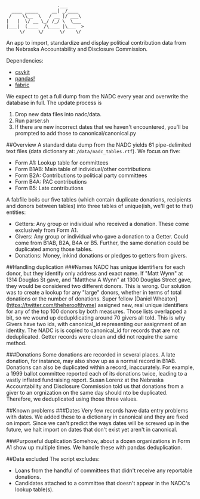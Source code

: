 ```
                   .___      
  ____ _____     __| _/____  
 /    \\__  \   / __ |/ ___\ 
|   |  \/ __ \_/ /_/ \  \___ 
|___|  (____  /\____ |\___  >
     \/     \/      \/    \/ 

```

An app to import, standardize and display political contribution data from the Nebraska Accountability and Disclosure Commission.

Dependencies: 
- [csvkit](https://csvkit.readthedocs.org/en/0.9.1/)  
- [pandas!](http://pandas.pydata.org/pandas-docs/stable/)  
- [fabric](http://www.fabfile.org/)  

We expect to get a full dump from the NADC every year and overwrite the database in full. The update process is
<ol>
<li>Drop new data files into nadc/data.</li>
<li>Run parser.sh</li>
<li>If there are new incorrect dates that we haven't encountered, you'll be prompted to add those to canonical/canonical.py</li>
</ol>

##Overview
A standard data dump from the NADC yields 61 pipe-delimited text files (data dictionary at: `/data/nadc_tables.rtf`). We focus on five:
<ul>
<li>Form A1: Lookup table for committees</li>
<li>Form B1AB: Main table of individual/other contributions</li>
<li>Form B2A: Contributions to political party committees</li>
<li>Form B4A: PAC contributions</li>
<li>Form B5: Late contributions</li>
</ul>

A fabfile boils our five tables (which contain duplicate donations, recipients and donors between tables) into three tables of unique(ish, we'll get to that) entities:
<ul>
<li>Getters: Any group or individual who received a donation. These come exclusively from Form A1.</li>
<li>Givers: Any group or individual who gave a donation to a Getter. Could come from B1AB, B2A, B4A or B5. Further, the same donation could be duplicated among those tables.</li>
<li>Donations: Money, inkind donations or pledges to getters from givers. </li>
</ul>

##Handling duplication
###Names
NADC has unique identifiers for each donor, but they identify only address and exact name. If "Matt Wynn" at 1314 Douglas St gave, and "Matthew A Wynn" at 1300 Douglas Street gave, they would be considered two different donors.
This is wrong.
Our solution was to create a lookup for any "large" donors, whether in terms of total donations or the number of donations. Super fellow [Daniel Wheaton] (https://twitter.com/theheroofthyme) assigned new, real unique identifiers for any of the top 100 donors by both measures. Those lists overlapped a bit, so we wound up dedupklicating around 70 givers all told. This is why Givers have two ids, with canonical_id representing our assignment of an identity.
The NADC is is copied to canonical_id for records that are not deduplicated.
Getter records were clean and did not require the same method.

###Donations
Some donations are recorded in several places. A late donation, for instance, may also show up as a normal record in B1AB.
Donations can also be duplicated within a record, inaccurately. For example, a 1999 ballot committee reported each of its donations twice, leading to a vastly inflated fundraising report. 
Susan Lorenz at the Nebraska Accountability and Disclosure Commission told us that donations from a giver to an orgnization on the same day should nto be duplicated. Therefore, we deduplicated using those three values.

##Known problems
###Dates
Very few records have data entry problems with dates. We added these to a dictionary in canonical and they are fixed on import.
Since we can't predict the ways dates will be screwed up in the future, we halt import on dates that don't exist yet aren't in canonical.

###Purposeful duplication
Somehow, about a dozen organizations in Form A1 show up multiple times. We handle these with pandas deduplication.

##Data excluded
The script excludes:
<ul>
<li>Loans from the handful of committees that didn't receive any reportable donations.</li>
<li>Candidates attached to a committee that doesn't appear in the NADC's lookup table(s).</li>
</ul>

